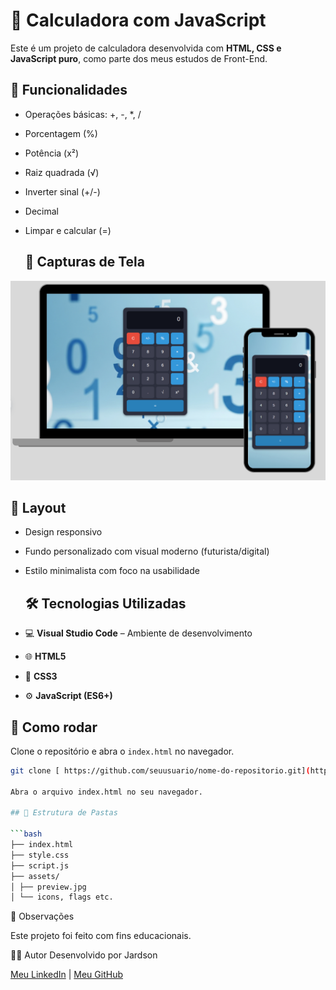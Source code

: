 # 🧮 Calculadora com JavaScript

Este é um projeto de calculadora desenvolvida com **HTML, CSS e JavaScript puro**, como parte dos meus estudos de Front-End.

## 🔧 Funcionalidades

- Operações básicas: +, -, *, /
- Porcentagem (%)
- Potência (x²)
- Raiz quadrada (√)
- Inverter sinal (+/-)
- Decimal
- Limpar e calcular (=)

  ## 📸 Capturas de Tela

![preview-desktop](./assets/preview.jpg)

## 🎨 Layout

- Design responsivo
- Fundo personalizado com visual moderno (futurista/digital)
- Estilo minimalista com foco na usabilidade

  ## 🛠️ Tecnologias Utilizadas

- 💻 **Visual Studio Code** – Ambiente de desenvolvimento
- 🌐 **HTML5**
- 🎨 **CSS3**
- ⚙️ **JavaScript (ES6+)**



## 🚀 Como rodar

Clone o repositório e abra o `index.html` no navegador.

```bash
git clone [ https://github.com/seuusuario/nome-do-repositorio.git](https://github.com/JardsonFlorentino/Calculadora)

Abra o arquivo index.html no seu navegador.

## 📁 Estrutura de Pastas

```bash
├── index.html
├── style.css
├── script.js
├── assets/
│ ├── preview.jpg
│ └── icons, flags etc.
```


📌 Observações

Este projeto foi feito com fins educacionais.

🙋‍♂️ Autor
Desenvolvido por Jardson

[Meu LinkedIn](https://www.linkedin.com/in/jardsonflorentino) | [Meu GitHub](https://github.com/JardsonFlorentino)

